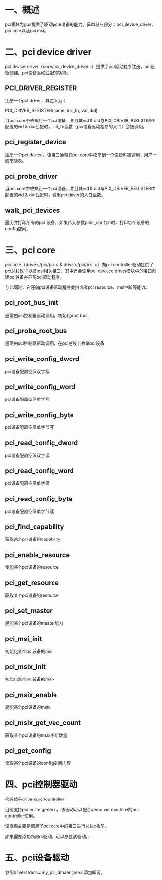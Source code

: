 # 一、概述
pci模块为gos提供了驱动pcie设备的能力。简单分三部分：pci_device_driver、pci core以及pci msi。

# 二、pci device driver
pci device driver（core/pci_device_driver.c）提供了pci驱动程序注册，pci设备创建，pci设备驱动匹配的功能。

## PCI_DRIVER_REGISTER
注册一个pci driver，其定义为：

PCI_DRIVER_REGISTER(name, init_fn, vid, did)

当pci core中枚举到一个pci设备，并且其vid & did与PCI_DRIVER_REGISTER中配置的vid & did匹配时，init_fn函数（pci设备驱动程序的入口）会被调用。

## pci_register_device
注册一个pci device，该接口通常在pci core中枚举到一个设备时被调用，用户一般不涉及。

## pci_probe_driver
当pci core中枚举到一个pci设备，并且其vid & did与PCI_DRIVER_REGISTER中配置的vid & did匹配时，调用pci driver的入口函数。

## walk_pci_devices
遍历并打印所有的pci 设备，如果传入参数print_conf为1时，打印每个设备的config空间。

# 三、pci core
pci core（drivers/pci/pci.c & drivers/pci/msi.c）向pci controller驱动提供了pci总线枚举以及msi相关接口，其中还会调用pci devicce driver模块中的接口创建pci设备并匹配pci驱动程序。

与此同时，它还向pci设备驱动程序提供或者pci resource、msi中断等能力。

## pci_root_bus_init
通常由pci控制器驱动调用，初始化root bus

## pci_probe_root_bus
通常由pci控制器驱动调用，在pci总线上枚举pci设备

## pci_write_config_dword
pci设备配置空间双字写

## pci_write_config_word
pci设备配置空间单字写

## pci_write_config_byte
pci设备配置空间单字节写

## pci_read_config_dword
pci设备配置空间双字读

## pci_read_config_word
pci设备配置空间单字读

## pci_read_config_byte
pci设备配置空间单字节读

## pci_find_capability
获取某个pci设备的capability

## pci_enable_resource
使能某个pci设备的resource

## pci_get_resource
获取某个pci设备的resource

## pci_set_master
是能某个pci设备的master能力

## pci_msi_init
初始化某个pci设备的msi

## pci_msix_init
初始化某个pci设备的msix

## pci_msix_enable
是能某个pci设备的msix

## pci_msix_get_vec_count
获取某个pci设备的msix中断数量

## pci_get_config
读取某个pci设备的config空间内容

# 四、pci控制器驱动
代码位于drivers/pci/controller

目前支持pci ecam generic，该驱动可以配合qemu virt machine的pci controller使用。

该驱动主要是调用了pci core中的接口进行总线c枚举。

如果需要添加新的rc驱动，可以参照该驱动。

# 五、pci设备驱动
参照drivers/dmac/my_pci_dmaengine.c添加即可。

